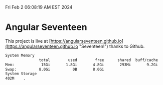 Fri Feb  2 06:08:19 AM EST 2024

# Angular Seventeen


This project is live at [https://angularseventeen.github.io](https://angularseventeen.github.io "Seventeen!") thanks to Github.

```bash
System Memory
               total        used        free      shared  buff/cache   available
Mem:            15Gi       1.8Gi       4.8Gi       293Mi       9.2Gi        13Gi
Swap:          8.0Gi          0B       8.0Gi
System Storage
402M	.

